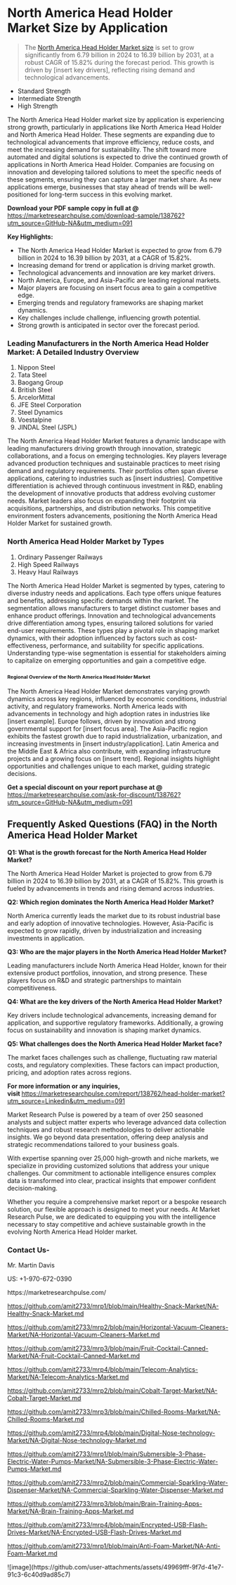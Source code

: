<h1>North America Head Holder Market&nbsp;Size by Application</h1><blockquote><p>The <a href="https://marketresearchpulse.com/download-sample/138762?utm_source=GitHub-NA&amp;utm_medium=091">North America Head Holder Market size</a> is set to grow significantly from 6.79 billion in 2024 to 16.39 billion by 2031, at a robust CAGR of 15.82% during the forecast period. This growth is driven by [insert key drivers], reflecting rising demand and technological advancements.</p></blockquote><ul><li>Standard Strength<li> Intermediate Strength<li> High Strength</li></ul><p>The North America Head Holder market size by application is experiencing strong growth, particularly in applications like North America Head Holder and North America Head Holder. These segments are expanding due to technological advancements that improve efficiency, reduce costs, and meet the increasing demand for sustainability. The shift toward more automated and digital solutions is expected to drive the continued growth of applications in North America Head Holder. Companies are focusing on innovation and developing tailored solutions to meet the specific needs of these segments, ensuring they can capture a larger market share. As new applications emerge, businesses that stay ahead of trends will be well-positioned for long-term success in this evolving market.</p><p><strong>Download your PDF sample copy in full at @ </strong><a href="https://marketresearchpulse.com/download-sample/138762?utm_source=GitHub-NA&amp;utm_medium=091">https://marketresearchpulse.com/download-sample/138762?utm_source=GitHub-NA&amp;utm_medium=091</a></p><p><strong>Key Highlights: </strong></p><ul><li>The North America Head Holder Market is expected to grow from 6.79 billion in 2024 to 16.39 billion by 2031, at a CAGR of 15.82%.</li><li>Increasing demand for trend or application is driving market growth.</li><li>Technological advancements and innovation are key market drivers.</li><li>North America, Europe, and Asia-Pacific are leading regional markets.</li><li>Major players are focusing on insert focus area to gain a competitive edge.</li><li>Emerging trends and regulatory frameworks are shaping market dynamics.</li><li>Key challenges include challenge, influencing growth potential.</li><li>Strong growth is anticipated in sector over the forecast period.</li></ul><h3>Leading Manufacturers in the North America Head Holder Market: A Detailed Industry Overview</h3><ol><li>Nippon Steel</li><li>Tata Steel</li><li>Baogang Group</li><li>British Steel</li><li>ArcelorMittal</li><li>JFE Steel Corporation</li><li>Steel Dynamics</li><li>Voestalpine</li><li>JINDAL Steel (JSPL)</li></ol><div class="flex max-w-full flex-col flex-grow"><div class="min-h-8 text-message flex w-full flex-col items-end gap-2 whitespace-normal break-words [.text-message+&amp;]:mt-5" dir="auto" data-message-author-role="assistant" data-message-id="fd8432e4-4910-450d-b182-61b7bfb0a01f" data-message-model-slug="gpt-4o"><div class="flex w-full flex-col gap-1 empty:hidden first:pt-[3px]"><div class="markdown prose w-full break-words dark:prose-invert light"><p>The North America Head Holder Market features a dynamic landscape with leading manufacturers driving growth through innovation, strategic collaborations, and a focus on emerging technologies. Key players leverage advanced production techniques and sustainable practices to meet rising demand and regulatory requirements. Their portfolios often span diverse applications, catering to industries such as [insert industries]. Competitive differentiation is achieved through continuous investment in R&amp;D, enabling the development of innovative products that address evolving customer needs. Market leaders also focus on expanding their footprint via acquisitions, partnerships, and distribution networks. This competitive environment fosters advancements, positioning the North America Head Holder Market for sustained growth.</p></div></div></div></div><h3>North America Head Holder Market by Types</h3><ol><li>Ordinary Passenger Railways<li> High Speed Railways<li> Heavy Haul Railways</li></ol><div class="flex max-w-full flex-col flex-grow"><div class="min-h-8 text-message flex w-full flex-col items-end gap-2 whitespace-normal break-words [.text-message+&amp;]:mt-5" dir="auto" data-message-author-role="assistant" data-message-id="084470be-0bb7-4664-bddf-5156b4f41249" data-message-model-slug="gpt-4o-mini"><div class="flex w-full flex-col gap-1 empty:hidden first:pt-[3px]"><div class="markdown prose w-full break-words dark:prose-invert light"><p>The North America Head Holder Market is segmented by types, catering to diverse industry needs and applications. Each type offers unique features and benefits, addressing specific demands within the market. The segmentation allows manufacturers to target distinct customer bases and enhance product offerings. Innovation and technological advancements drive differentiation among types, ensuring tailored solutions for varied end-user requirements. These types play a pivotal role in shaping market dynamics, with their adoption influenced by factors such as cost-effectiveness, performance, and suitability for specific applications. Understanding type-wise segmentation is essential for stakeholders aiming to capitalize on emerging opportunities and gain a competitive edge.</p></div></div></div></div><h3><span style="font-size: 11px;">Regional Overview of the North America Head Holder Market</span></h3><div class="flex max-w-full flex-col flex-grow"><div class="min-h-8 text-message flex w-full flex-col items-end gap-2 whitespace-normal break-words [.text-message+&amp;]:mt-5" dir="auto" data-message-author-role="assistant" data-message-id="e9038762-ce64-4e30-91c9-9bd413514231" data-message-model-slug="gpt-4o-mini"><div class="flex w-full flex-col gap-1 empty:hidden first:pt-[3px]"><div class="markdown prose w-full break-words dark:prose-invert light"><p>The North America Head Holder Market demonstrates varying growth dynamics across key regions, influenced by economic conditions, industrial activity, and regulatory frameworks. North America leads with advancements in technology and high adoption rates in industries like [insert example]. Europe follows, driven by innovation and strong governmental support for [insert focus area]. The Asia-Pacific region exhibits the fastest growth due to rapid industrialization, urbanization, and increasing investments in [insert industry/application]. Latin America and the Middle East &amp; Africa also contribute, with expanding infrastructure projects and a growing focus on [insert trend]. Regional insights highlight opportunities and challenges unique to each market, guiding strategic decisions.</p></div></div></div></div><p><strong>Get a special discount on your report purchase at @ </strong><a href="https://marketresearchpulse.com/ask-for-discount/138762?utm_source=GitHub-NA&amp;utm_medium=091">https://marketresearchpulse.com/ask-for-discount/138762?utm_source=GitHub-NA&amp;utm_medium=091</a></p><h2>Frequently Asked Questions (FAQ) in the North America Head Holder Market</h2><p><strong>Q1: What is the growth forecast for the North America Head Holder Market?</strong></p><p>The North America Head Holder Market is projected to grow from 6.79 billion in 2024 to 16.39 billion by 2031, at a CAGR of 15.82%. This growth is fueled by advancements in trends and rising demand across industries.</p><p><strong>Q2: Which region dominates the North America Head Holder Market?</strong></p><p>North America currently leads the market due to its robust industrial base and early adoption of innovative technologies. However, Asia-Pacific is expected to grow rapidly, driven by industrialization and increasing investments in application.</p><p><strong>Q3: Who are the major players in the North America Head Holder Market?</strong></p><p>Leading manufacturers include North America Head Holder, known for their extensive product portfolios, innovation, and strong presence. These players focus on R&amp;D and strategic partnerships to maintain competitiveness.</p><p><strong>Q4: What are the key drivers of the North America Head Holder Market?</strong></p><p>Key drivers include technological advancements, increasing demand for application, and supportive regulatory frameworks. Additionally, a growing focus on sustainability and innovation is shaping market dynamics.</p><p><strong>Q5: What challenges does the North America Head Holder Market face?</strong></p><p>The market faces challenges such as challenge, fluctuating raw material costs, and regulatory complexities. These factors can impact production, pricing, and adoption rates across regions.</p><p><strong>For more information or any inquiries, visit&nbsp;</strong><a href="https://marketresearchpulse.com/report/138762/head-holder-market?utm_source=Linkedin&utm_medium=091">https://marketresearchpulse.com/report/138762/head-holder-market?utm_source=Linkedin&utm_medium=091</a></p><p>Market Research Pulse is powered by a team of over 250 seasoned analysts and subject matter experts who leverage advanced data collection techniques and robust research methodologies to deliver actionable insights. We go beyond data presentation, offering deep analysis and strategic recommendations tailored to your business goals.</p><p>With expertise spanning over 25,000 high-growth and niche markets, we specialize in providing customized solutions that address your unique challenges. Our commitment to actionable intelligence ensures complex data is transformed into clear, practical insights that empower confident decision-making.</p><p>Whether you require a comprehensive market report or a bespoke research solution, our flexible approach is designed to meet your needs. At Market Research Pulse, we are dedicated to equipping you with the intelligence necessary to stay competitive and achieve sustainable growth in the evolving North America Head Holder market.</p><h3><strong>Contact Us-</strong></h3><p>Mr. Martin Davis</p><p>US: +1-970-672-0390</p><p>https://marketresearchpulse.com/</p><p><a href="https://github.com/amit2733/mrp1/blob/main/Healthy-Snack-Market/NA-Healthy-Snack-Market.md">https://github.com/amit2733/mrp1/blob/main/Healthy-Snack-Market/NA-Healthy-Snack-Market.md</a></p><p><a href="https://github.com/amit2733/mrp2/blob/main/Horizontal-Vacuum-Cleaners-Market/NA-Horizontal-Vacuum-Cleaners-Market.md">https://github.com/amit2733/mrp2/blob/main/Horizontal-Vacuum-Cleaners-Market/NA-Horizontal-Vacuum-Cleaners-Market.md</a></p><p><a href="https://github.com/amit2733/mrp3/blob/main/Fruit-Cocktail-Canned-Market/NA-Fruit-Cocktail-Canned-Market.md">https://github.com/amit2733/mrp3/blob/main/Fruit-Cocktail-Canned-Market/NA-Fruit-Cocktail-Canned-Market.md</a></p><p><a href="https://github.com/amit2733/mrp4/blob/main/Telecom-Analytics-Market/NA-Telecom-Analytics-Market.md">https://github.com/amit2733/mrp4/blob/main/Telecom-Analytics-Market/NA-Telecom-Analytics-Market.md</a></p><p><a href="https://github.com/amit2733/mrp2/blob/main/Cobalt-Target-Market/NA-Cobalt-Target-Market.md">https://github.com/amit2733/mrp2/blob/main/Cobalt-Target-Market/NA-Cobalt-Target-Market.md</a></p><p><a href="https://github.com/amit2733/mrp3/blob/main/Chilled-Rooms-Market/NA-Chilled-Rooms-Market.md">https://github.com/amit2733/mrp3/blob/main/Chilled-Rooms-Market/NA-Chilled-Rooms-Market.md</a></p><p><a href="https://github.com/amit2733/mrp4/blob/main/Digital-Nose-technology-Market/NA-Digital-Nose-technology-Market.md">https://github.com/amit2733/mrp4/blob/main/Digital-Nose-technology-Market/NA-Digital-Nose-technology-Market.md</a></p><p><a href="https://github.com/amit2733/mrp1/blob/main/Submersible-3-Phase-Electric-Water-Pumps-Market/NA-Submersible-3-Phase-Electric-Water-Pumps-Market.md">https://github.com/amit2733/mrp1/blob/main/Submersible-3-Phase-Electric-Water-Pumps-Market/NA-Submersible-3-Phase-Electric-Water-Pumps-Market.md</a></p><p><a href="https://github.com/amit2733/mrp2/blob/main/Commercial-Sparkling-Water-Dispenser-Market/NA-Commercial-Sparkling-Water-Dispenser-Market.md">https://github.com/amit2733/mrp2/blob/main/Commercial-Sparkling-Water-Dispenser-Market/NA-Commercial-Sparkling-Water-Dispenser-Market.md</a></p><p><a href="https://github.com/amit2733/mrp3/blob/main/Brain-Training-Apps-Market/NA-Brain-Training-Apps-Market.md">https://github.com/amit2733/mrp3/blob/main/Brain-Training-Apps-Market/NA-Brain-Training-Apps-Market.md</a></p><p><a href="https://github.com/amit2733/mrp4/blob/main/Encrypted-USB-Flash-Drives-Market/NA-Encrypted-USB-Flash-Drives-Market.md">https://github.com/amit2733/mrp4/blob/main/Encrypted-USB-Flash-Drives-Market/NA-Encrypted-USB-Flash-Drives-Market.md</a></p><p><a href="https://github.com/amit2733/mrp1/blob/main/Anti-Foam-Market/NA-Anti-Foam-Market.md">https://github.com/amit2733/mrp1/blob/main/Anti-Foam-Market/NA-Anti-Foam-Market.md</a></p>
![image](https://github.com/user-attachments/assets/49969fff-9f7d-41e7-91c3-6c40d9ad85c7)
